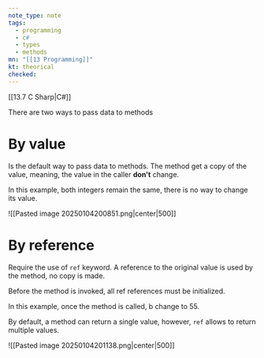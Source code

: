 ```yaml
---
note_type: note
tags:
  - programming
  - c#
  - types
  - methods
mn: "[[13 Programming]]"
kt: theorical
checked: 
---
```

[[13.7 C Sharp|C#]]

There are two ways to pass data to methods
# By value
Is the default way to pass data to methods. The method get a copy of the value, meaning, the value in the caller **don't** change. 

In this example, both integers remain the same, there is no way to change its value. 

![[Pasted image 20250104200851.png|center|500]]

# By reference
Require the use of `ref` keyword. A reference to the original value is used by the method, no copy is made. 

Before the method is invoked, all ref references must be initialized.

In this example, once the method is called, b change to 55.

By default, a method can return a single value, however, `ref` allows to return multiple values. 


![[Pasted image 20250104201138.png|center|500]]

